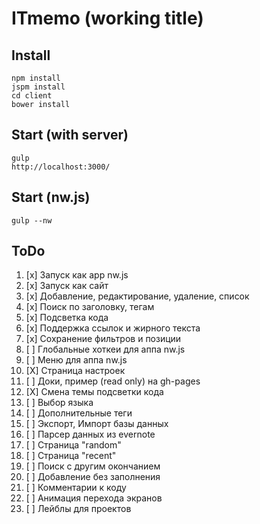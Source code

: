 # ITmemo (working title)

## Install
```
npm install
jspm install
cd client
bower install
```

## Start (with server)
```
gulp
http://localhost:3000/
```

## Start (nw.js)
```
gulp --nw
```

## ToDo
1. [x] Запуск как app nw.js
2. [x] Запуск как сайт
3. [x] Добавление, редактирование, удаление, список
4. [x] Поиск по заголовку, тегам
5. [x] Подсветка кода
6. [x] Поддержка ссылок и жирного текста
7. [x] Сохранение фильтров и позиции
8. [ ] Глобальные хоткеи для аппа nw.js
9. [ ] Меню для аппа nw.js
10. [X] Страница настроек
11. [ ] Доки, пример (read only) на gh-pages
12. [X] Смена темы подсветки кода
13. [ ] Выбор языка
14. [ ] Дополнительные теги
15. [ ] Экспорт, Импорт базы данных
16. [ ] Парсер данных из evernote
17. [ ] Страница "random"
18. [ ] Страница "recent"
19. [ ] Поиск с другим окончанием
20. [ ] Добавление без заполнения
21. [ ] Комментарии к коду
22. [ ] Анимация перехода экранов
23. [ ] Лейблы для проектов

